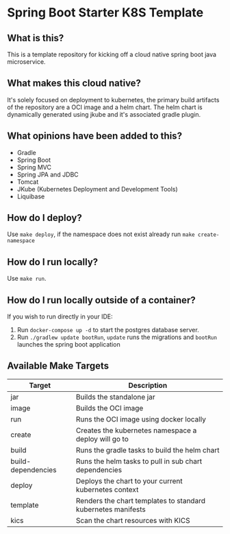 # Spring Boot Starter K8S Template

## What is this?

This is a template repository for kicking off a cloud native spring boot java microservice.

## What makes this cloud native?

It's solely focused on deployment to kubernetes, the primary build artifacts of the repository are a OCI image and a helm chart. The helm chart is dynamically generated using jkube and it's associated gradle plugin.

## What opinions have been added to this?

- Gradle
- Spring Boot
- Spring MVC
- Spring JPA and JDBC
- Tomcat
- JKube (Kubernetes Deployment and Development Tools)
- Liquibase

## How do I deploy?

Use `make deploy`, if the namespace does not exist already run `make create-namespace`

## How do I run locally?

Use `make run`.

## How do I run locally outside of a container?

If you wish to run directly in your IDE:

1. Run `docker-compose up -d` to start the postgres database server.
2. Run `./gradlew update bootRun`, `update` runs the migrations and `bootRun` launches the spring boot application

## Available Make Targets

| Target             | Description                                                  |
| ------------------ | ------------------------------------------------------------ |
| jar                | Builds the standalone jar                                    |
| image              | Builds the OCI image                                         |
| run                | Runs the OCI image using docker locally                      |
| create             | Creates the kubernetes namespace a deploy will go to         |
| build              | Runs the gradle tasks to build the helm chart                |
| build-dependencies | Runs the helm tasks to pull in sub chart dependencies        |
| deploy             | Deploys the chart to your current kubernetes context         |
| template           | Renders the chart templates to standard kubernetes manifests |
| kics               | Scan the chart resources with KICS                           |
